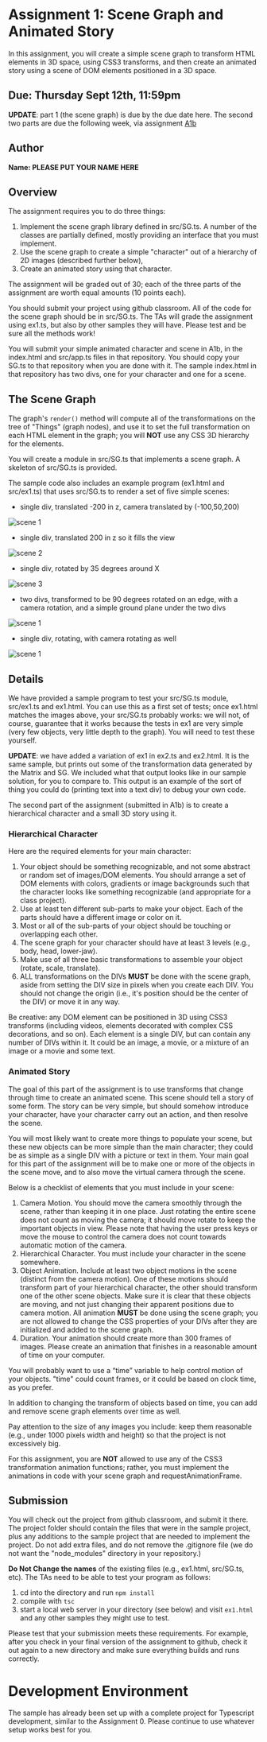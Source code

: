 # Assignment 1: Scene Graph and Animated Story

In this assignment, you will create a simple scene graph to transform HTML elements in 3D space,
using CSS3 transforms, and then create an animated story using a scene of DOM elements positioned in a 3D space.

## Due: Thursday Sept 12th, 11:59pm

**UPDATE**: part 1 (the scene graph) is due by the due date here.  The second two parts are due the following week, via assignment [A1b](https://github.com/cs3451/f19-a1b)

## Author

**Name:  PLEASE PUT YOUR NAME HERE**

## Overview 

The assignment requires you to do three things:

1. Implement the scene graph library defined in src/SG.ts.  A number of the classes are partially defined, mostly providing an interface that you must implement.  
2. Use the scene graph to create a simple "character" out of a hierarchy of 2D images (described further below), 
3. Create an animated story using that character.

The assignment will be graded out of 30;  each of the three parts of the assignment are worth equal amounts (10 points each).  

You should submit your project using github classroom.  All of the code for the scene graph should be in src/SG.ts.  The TAs will grade the assignment using ex1.ts, but also by other samples they will have.  Please test and be sure all the methods work!

You will submit your simple animated character and scene in A1b, in the index.html and src/app.ts files in that repository.  You should copy your SG.ts to that repository when you are done with it.  The sample index.html in that repository has two divs, one for your character and one for a scene.

## The Scene Graph

The graph's ```render()``` method will compute all of the transformations on the tree of "Things" (graph nodes), 
and use it to set the full transformation on each HTML element in the graph;  you will **NOT** use any CSS 3D hierarchy for the elements.  

You will create a module in src/SG.ts that implements a scene graph.  A skeleton of src/SG.ts is provided.

The sample code also includes an example program (ex1.html and src/ex1.ts) that uses src/SG.ts to render a set of five simple
scenes:

- single div, translated -200 in z, camera translated by (-100,50,200)

![scene 1](img/ex1a.png)

- single div, translated 200 in z so it fills the view

![scene 2](img/ex1b.png)

- single div, rotated by 35 degrees around X

![scene 3](img/ex1c.png)

- two divs, transformed to be 90 degrees rotated on an edge, with a camera rotation, and a simple ground plane under the two divs

![scene 1](img/ex1d.png)

- single div, rotating, with camera rotating as well

![scene 1](img/ex1e.gif)

## Details

We have provided a sample program to test your src/SG.ts module, src/ex1.ts and ex1.html.  You can use this as a first set of tests;  once ex1.html matches the images above, your src/SG.ts probably works:  we will not, of course, guarantee that it works because the tests in ex1 are very simple (very few objects, very little depth to the graph).  You will need to test these yourself.

**UPDATE**: we have added a variation of ex1 in ex2.ts and ex2.html.  It is the same sample, but prints out some of the transformation data generated by the Matrix and SG.  We included what that output looks like in our sample solution, for you to compare to.  This output is an example of the sort of thing you could do (printing text into a text div) to debug your own code.

The second part of the assignment (submitted in A1b) is to create a hierarchical character and a small 3D story using it.

### Hierarchical Character

Here are the required elements for your main character:
1. Your object should be something recognizable, and not some abstract or random set of images/DOM elements. You should arrange a set of DOM elements with colors, gradients or image backgrounds such that the character looks like something recognizable (and appropriate for a class project).
2. Use at least ten different sub-parts to make your object.  Each of the parts should have a different image or color on it.
3. Most or all of the sub-parts of your object should be touching or overlapping each other.
4. The scene graph for your character should have at least 3 levels (e.g., body, head, lower-jaw).
5. Make use of all three basic transformations to assemble your object (rotate, scale, translate).
6. ALL transformations on the DIVs **MUST** be done with the scene graph, aside from setting the DIV size in pixels when you create each DIV. You should not change the origin (i.e., it's position should be the center of the DIV) or move it in any way. 

Be creative: any DOM element can be positioned in 3D using CSS3 transforms (including videos, elements decorated with complex CSS decorations, and so on). Each element is a single DIV, but can contain any number of DIVs within it.  It could be an image, a movie, or a mixture of an image or a movie and some text.

### Animated Story

The goal of this part of the assignment is to use transforms that change through time to create an animated scene.  This scene should tell a story of some form.  The story can be very simple, but should somehow introduce your character, have your character carry out an action, and then resolve the scene.

You will most likely want to create more things to populate your scene, but these new objects can be more simple than the main character; they could be as simple as a single DIV with a picture or text in them. Your main goal for this part of the assignment will be to make one or more of the objects in the scene move, and to also move the virtual camera through the scene. 

Below is a checklist of elements that you must include in your scene:
1. Camera Motion. You should move the camera smoothly through the scene, rather than keeping it in one place. Just rotating the entire scene does not count as moving the camera;  it should move rotate to keep the important objects in view. Please note that having the user press keys or move the mouse to control the camera does not count towards automatic motion of the camera. 
2. Hierarchical Character. You must include your character in the scene somewhere.
3. Object Animation. Include at least two object motions in the scene (distinct from the camera motion). One of these motions should transform part of your hierarchical character, the other should transform one of the other scene objects.  Make sure it is clear that these objects are moving, and not just changing their apparent positions due to camera motion.  All animation **MUST** be done using the scene graph;  you are not allowed to change the CSS properties of your DIVs after they are initialized and added to the scene graph. 
4. Duration.  Your animation should create more than 300 frames of images. Please create an animation that finishes in a reasonable amount of time on your computer.

You will probably want to use a “time” variable to help control motion of your objects.  "time" could count frames, or it could be based on clock time, as you prefer.  

In addition to changing the transform of objects based on time, you can add and remove scene graph elements over time as well. 

Pay attention to the size of any images you include:  keep them reasonable (e.g., under 1000 pixels width and height) so that the project is not excessively big. 

For this assignment, you are **NOT** allowed to use any of the CSS3 transformation animation functions;  rather, you must implement the animations in code with your scene graph and requestAnimationFrame.  

## Submission

You will check out the project from github classroom, and submit it there.  The project folder should contain the files that were in the sample project, plus any additions to the sample project that are needed to implement the project.  Do not add extra files, and do not remove the .gitignore file (we do not want the "node_modules" directory in your repository.)

**Do Not Change the names** of the existing files (e.g., ex1.html, src/SG.ts, etc).  The TAs need to be able to test your program as follows:

1. cd into the directory and run ```npm install```
2. compile with ```tsc```
3. start a local web server in your directory (see below) and visit ```ex1.html``` and any other samples they might use to test.

Please test that your submission meets these requirements.  For example, after you check in your final version of the assignment to github, check it out again to a new directory and make sure everything builds and runs correctly.
 
# Development Environment

The sample has already been set up with a complete project for Typescript development, similar to the Assignment 0.  Please continue to use whatever setup works best for you.  
